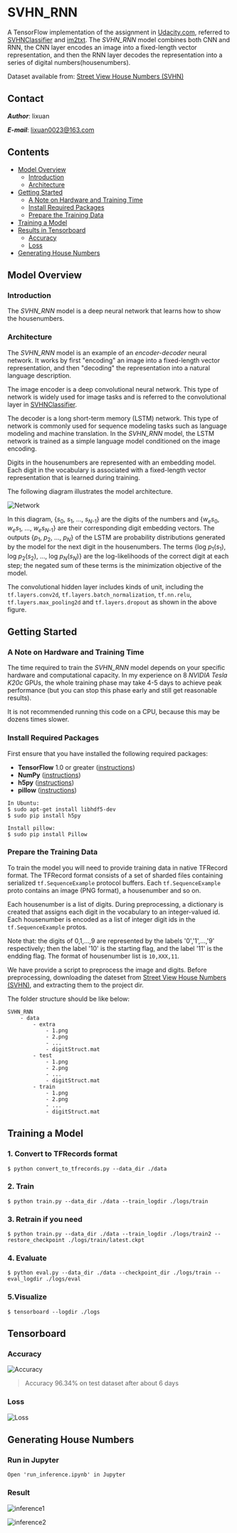 # SVHN_RNN
A TensorFlow implementation of the assignment in [Udacity.com](https://classroom.udacity.com/courses/ud730/lessons/224c71d3-9dc3-4cb5-abca-f8d12fce5cfa/concepts/f4215f02-b293-476c-97fa-c1e6ed83979b), referred to [SVHNClassifier](https://github.com/potterhsu/SVHNClassifier) and [im2txt](https://github.com/tensorflow/models/tree/master/im2txt). The *SVHN_RNN* model combines both CNN and RNN, the CNN layer encodes an image into a fixed-length vector representation, and then the RNN layer decodes the representation into a series of digital numbers(housenumbers).

Dataset available from: [Street View House Numbers (SVHN)](http://ufldl.stanford.edu/housenumbers/)

## Contact
***Author***: lixuan

***E-mail***: lixuan0023@163.com

## Contents
* [Model Overview](#model-overview)
    * [Introduction](#introduction)
    * [Architecture](#architecture)
* [Getting Started](#getting-started)
    * [A Note on Hardware and Training Time](#a-note-on-hardware-and-training-time)
    * [Install Required Packages](#install-required-packages)
    * [Prepare the Training Data](#prepare-the-training-data)
* [Training a Model](#training-a-model)
* [Results in Tensorboard](#results-in-tensorboard)
    * [Accuracy](#accuracy)
    * [Loss](#loss)
* [Generating House Numbers](#generating-captions)

## Model Overview

### Introduction

The *SVHN_RNN* model is a deep neural network that learns how to show
the housenumbers.

### Architecture

The *SVHN_RNN* model is an example of an *encoder-decoder* neural network.
It works by first "encoding" an image into a fixed-length vector representation, and then "decoding" the representation into a natural language description.

The image encoder is a deep convolutional neural network. This type of network is widely used for image tasks and is referred to the convolutional layer in [SVHNClassifier](https://github.com/potterhsu/SVHNClassifier).

The decoder is a long short-term memory (LSTM) network. This type of network is
commonly used for sequence modeling tasks such as language modeling and machine
translation. In the *SVHN_RNN* model, the LSTM network is trained as a simple language model conditioned on the image encoding.

Digits in the housenumbers are represented with an embedding model. Each digit in the vocabulary is associated with a fixed-length vector representation that is
learned during training.

The following diagram illustrates the model architecture.

![Network](g3doc/network.jpg)

In this diagram, \{*s*<sub>0</sub>, *s*<sub>1</sub>, ..., *s*<sub>*N*-1</sub>\}
are the digits of the numbers and \{*w*<sub>*e*</sub>*s*<sub>0</sub>,
*w*<sub>*e*</sub>*s*<sub>1</sub>, ..., *w*<sub>*e*</sub>*s*<sub>*N*-1</sub>\}
are their corresponding digit embedding vectors. The outputs \{*p*<sub>1</sub>,
*p*<sub>2</sub>, ..., *p*<sub>*N*</sub>\} of the LSTM are probability
distributions generated by the model for the next digit in the housenumbers. The terms \{log *p*<sub>1</sub>(*s*<sub>1</sub>), log *p*<sub>2</sub>(*s*<sub>2</sub>), ..., log *p*<sub>*N*</sub>(*s*<sub>*N*</sub>)\} are the log-likelihoods of the correct digit at each step; the negated sum of these terms is the minimization objective of the model.

The convolutional hidden layer includes kinds of unit, including the `tf.layers.conv2d`, `tf.layers.batch_normalization`, `tf.nn.relu`, `tf.layers.max_pooling2d` and `tf.layers.dropout` as shown in the above figure.


## Getting Started

### A Note on Hardware and Training Time

The time required to train the *SVHN_RNN* model depends on your specific
hardware and computational capacity. In my experience on 8 *NVIDIA Tesla K20c* GPUs, the whole training phase may take 4-5 days to achieve peak performance (but you can stop this phase early and still get reasonable results).

It is not recommended running this code on a CPU, because this may be dozens times slower.

### Install Required Packages
First ensure that you have installed the following required packages:

* **TensorFlow** 1.0 or greater ([instructions](https://www.tensorflow.org/install/))
* **NumPy** ([instructions](http://www.scipy.org/install.html))
* **h5py** ([instructions](http://docs.h5py.org/en/latest/build.html))
* **pillow** ([instructions](https://pillow.readthedocs.io/en/latest/installation.html))
```
In Ubuntu:
$ sudo apt-get install libhdf5-dev
$ sudo pip install h5py

Install pillow:
$ sudo pip install Pillow
```

### Prepare the Training Data

To train the model you will need to provide training data in native TFRecord format. The TFRecord format consists of a set of sharded files containing serialized `tf.SequenceExample` protocol buffers. Each `tf.SequenceExample` proto contains an image (PNG format), a housenumber and so on.

Each housenumber is a list of digits. During preprocessing, a dictionary is created that assigns each digit in the vocabulary to an integer-valued id. Each housenumber is encoded as a list of integer digit ids in the `tf.SequenceExample` protos.

Note that: the digits of 0,1,...,9 are represented by the labels '0','1',...,'9' respectively; then the label '10' is the starting flag, and the label '11' is the endding flag. The format of housenumber list is `10,XXX,11`.

We have provide a script to preprocess the image and digits. Before preprocessing, downloading the dateset from [Street View House Numbers (SVHN)](http://ufldl.stanford.edu/housenumbers/), and extracting them to the project dir.

The folder structure should be like below:
```
SVHN_RNN
    - data
        - extra
            - 1.png 
            - 2.png
            - ...
            - digitStruct.mat
        - test
            - 1.png 
            - 2.png
            - ...
            - digitStruct.mat
        - train
            - 1.png 
            - 2.png
            - ...
            - digitStruct.mat
```

## Training a Model

### 1. Convert to TFRecords format
```
$ python convert_to_tfrecords.py --data_dir ./data
```
### 2. Train
```
$ python train.py --data_dir ./data --train_logdir ./logs/train
```
### 3. Retrain if you need
```
$ python train.py --data_dir ./data --train_logdir ./logs/train2 --restore_checkpoint ./logs/train/latest.ckpt
```
### 4. Evaluate
```
$ python eval.py --data_dir ./data --checkpoint_dir ./logs/train --eval_logdir ./logs/eval
```
### 5.Visualize
```
$ tensorboard --logdir ./logs
```
## Tensorboard

### Accuracy
![Accuracy](g3doc/accuracy.png)

> Accuracy 96.34% on test dataset after about 6 days

### Loss
![Loss](g3doc/losses.png)

## Generating House Numbers
### Run in Jupyter
```
Open 'run_inference.ipynb' in Jupyter
```
### Result
![inference1](g3doc/inference1.png)

![inference2](g3doc/inference2.png)
